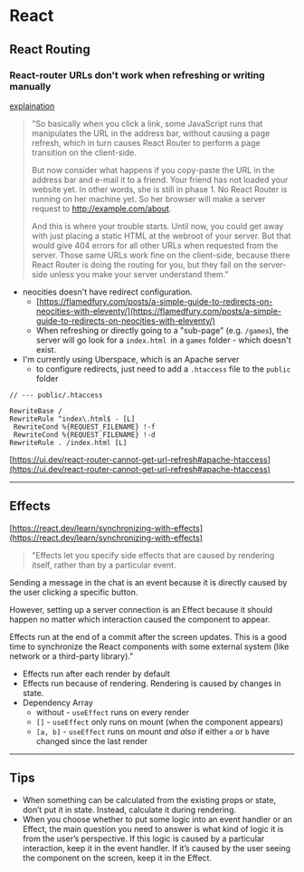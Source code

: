 React
========================
## React Routing

### React-router URLs don't work when refreshing or writing manually

[explaination](https://stackoverflow.com/a/36623117)

> "So basically when you click a link, some JavaScript runs that manipulates the URL in the address bar, without causing a page refresh, which in turn causes React Router to perform a page transition on the client-side.
> 
> But now consider what happens if you copy-paste the URL in the address bar and e-mail it to a friend. Your friend has not loaded your website yet. In other words, she is still in phase 1. No React Router is running on her machine yet. So her browser will make a server request to http://example.com/about.
> 
> And this is where your trouble starts. Until now, you could get away with just placing a static HTML at the webroot of your server. But that would give 404 errors for all other URLs when requested from the server. Those same URLs work fine on the client-side, because there React Router is doing the routing for you, but they fail on the server-side unless you make your server understand them."

- neocities doesn't have redirect configuration.
    - [https://flamedfury.com/posts/a-simple-guide-to-redirects-on-neocities-with-eleventy/](https://flamedfury.com/posts/a-simple-guide-to-redirects-on-neocities-with-eleventy/)
    - When refreshing or directly going to a "sub-page" (e.g. `/games`), the server will go look for a `index.html `in a `games` folder - which doesn't exist.
- I'm currently using Uberspace, which is an Apache server
    - to configure redirects, just need to add a `.htaccess` file to the `public` folder

```
// --- public/.htaccess

RewriteBase /
RewriteRule ^index\.html$ - [L]
 RewriteCond %{REQUEST_FILENAME} !-f
 RewriteCond %{REQUEST_FILENAME} !-d
RewriteRule . /index.html [L]
```
[https://ui.dev/react-router-cannot-get-url-refresh#apache-htaccess](https://ui.dev/react-router-cannot-get-url-refresh#apache-htaccess)

------


## Effects

[https://react.dev/learn/synchronizing-with-effects](https://react.dev/learn/synchronizing-with-effects)

> "Effects let you specify side effects that are caused by rendering itself, rather than by a particular event. 

Sending a message in the chat is an event because it is directly caused by the user clicking a specific button. 

However, setting up a server connection is an Effect because it should happen no matter which interaction caused the component to appear. 

Effects run at the end of a commit after the screen updates. This is a good time to synchronize the React components with some external system (like network or a third-party library)."

- Effects run after each render by default
- Effects run because of rendering. Rendering is caused by changes in state.
- Dependency Array
    - without - `useEffect` runs on every render
    - `[]` - `useEffect` only runs on mount (when the component appears)
    - `[a, b]` - `useEffect` runs on mount *and also* if either `a` or `b` have changed since the last render

-----
## Tips

- When something can be calculated from the existing props or state, don’t put it in state. Instead, calculate it during rendering.
- When you choose whether to put some logic into an event handler or an Effect, the main question you need to answer is what kind of logic it is from the user’s perspective. If this logic is caused by a particular interaction, keep it in the event handler. If it’s caused by the user seeing the component on the screen, keep it in the Effect.

